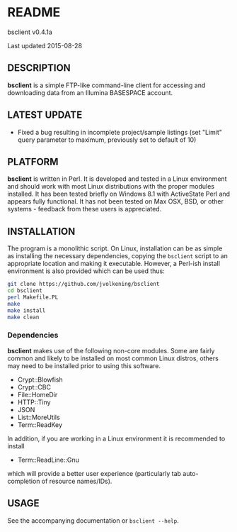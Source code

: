 # README

bsclient v0.4.1a

Last updated 2015-08-28

## DESCRIPTION

__bsclient__ is a simple FTP-like command-line client for accessing and downloading
data from an Illumina BASESPACE account.

## LATEST UPDATE

* Fixed a bug resulting in incomplete project/sample listings (set "Limit"
    query parameter to maximum, previously set to default of 10)

## PLATFORM

__bsclient__ is written in Perl. It is developed and tested in a Linux
environment and should work with most Linux distributions with the proper
modules installed. It has been tested briefly on Windows 8.1 with ActiveState
Perl and appears fully functional. It has not been tested on Max OSX, BSD, or
other systems - feedback from these users is appreciated.

## INSTALLATION

The program is a monolithic script. On Linux, installation can be as simple as
installing the necessary dependencies, copying the `bsclient` script to an appropriate
location and making it executable. However, a Perl-ish install environment is
also provided which can be used thus:

```sh
git clone https://github.com/jvolkening/bsclient
cd bsclient
perl Makefile.PL
make
make install
make clean
```

### Dependencies

__bsclient__ makes use of the following non-core modules. Some are fairly
common and likely to be installed on most common Linux distros, others may
need to be installed prior to using this software.

* Crypt::Blowfish
* Crypt::CBC
* File::HomeDir
* HTTP::Tiny
* JSON
* List::MoreUtils
* Term::ReadKey

In addition, if you are working in a Linux environment it is recommended to
install

* Term::ReadLine::Gnu

which will provide a better user experience (particularly tab auto-completion
of resource names/IDs).

## USAGE

See the accompanying documentation or `bsclient --help`.

